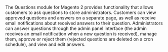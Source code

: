 The Questions module for Magento 2 provides functionality that allows customers to ask questions to store administrators. Customers can view approved questions and answers on a separate page, as well as receive email notifications about received answers to their question. Administrators can answer questions through the admin panel interface (the admin receives an email notification when a new question is received), manage them, approve or reject them (rejected questions are deleted on a cron schedule), and view and edit answers. 
